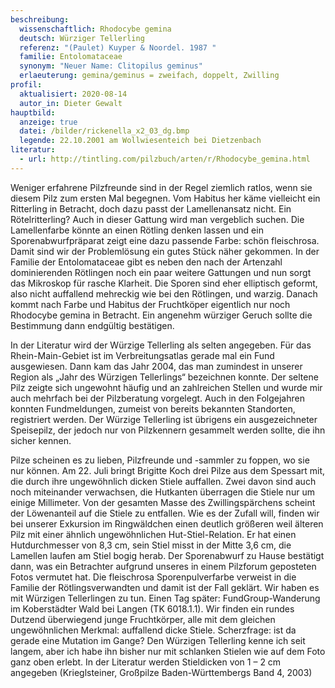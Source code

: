 ```yaml
---
beschreibung:
  wissenschaftlich: Rhodocybe gemina
  deutsch: Würziger Tellerling
  referenz: "(Paulet) Kuyper & Noordel. 1987 "
  familie: Entolomataceae
  synonym: "Neuer Name: Clitopilus geminus"
  erlaeuterung: gemina/geminus = zweifach, doppelt, Zwilling
profil:
  aktualisiert: 2020-08-14
  autor_in: Dieter Gewalt
hauptbild:
  anzeige: true
  datei: /bilder/rickenella_x2_03_dg.bmp
  legende: 22.10.2001 am Wollwiesenteich bei Dietzenbach
literatur:
  - url: http://tintling.com/pilzbuch/arten/r/Rhodocybe_gemina.html
---
```

Weniger erfahrene Pilzfreunde sind in der Regel ziemlich ratlos, wenn sie diesem Pilz zum ersten Mal begegnen. Vom Habitus her käme vielleicht ein Ritterling in Betracht, doch dazu passt der Lamellenansatz nicht. Ein Rötelritterling? Auch in dieser Gattung wird man vergeblich suchen. Die Lamellenfarbe könnte an einen Rötling denken lassen und ein Sporenabwurfpräparat zeigt eine dazu passende Farbe: schön fleischrosa. Damit sind wir der Problemlösung ein gutes Stück näher gekommen. In der Familie der Entolomataceae gibt es neben den nach der Artenzahl dominierenden Rötlingen noch ein paar weitere Gattungen und nun sorgt das Mikroskop für rasche Klarheit. Die Sporen sind eher elliptisch geformt, also nicht auffallend mehreckig wie bei den Rötlingen, und warzig. Danach kommt nach Farbe und Habitus der Fruchtköper eigentlich nur noch Rhodocybe gemina in Betracht. Ein angenehm würziger Geruch sollte die Bestimmung dann endgültig bestätigen.

In der Literatur wird der Würzige Tellerling als selten angegeben. Für das Rhein-Main-Gebiet ist im Verbreitungsatlas gerade mal ein Fund ausgewiesen. Dann kam das Jahr 2004, das man zumindest in unserer Region als „Jahr des Würzigen Tellerlings“ bezeichnen konnte. Der seltene Pilz zeigte sich ungewohnt häufig und an zahlreichen Stellen und wurde mir auch mehrfach bei der Pilzberatung vorgelegt. Auch in den Folgejahren konnten Fundmeldungen, zumeist von bereits bekannten Standorten, registriert werden.
Der Würzige Tellerling ist übrigens ein ausgezeichneter Speisepilz, der jedoch nur von Pilzkennern gesammelt werden sollte, die ihn sicher kennen.



Pilze scheinen es zu lieben, Pilzfreunde und -sammler zu foppen, wo sie nur können. Am 22. Juli bringt Brigitte Koch drei Pilze aus dem Spessart mit, die durch ihre ungewöhnlich dicken Stiele auffallen. Zwei davon sind auch noch miteinander verwachsen, die Hutkanten überragen die Stiele nur um einige Millimeter. Von der gesamten Masse des Zwillingspärchens scheint der Löwenanteil auf die Stiele zu entfallen. Wie es der Zufall will, finden wir bei unserer Exkursion im Ringwäldchen einen deutlich größeren weil älteren Pilz mit einer ähnlich ungewöhnlichen Hut-Stiel-Relation. Er hat einen Hutdurchmesser von 8,3 cm, sein Stiel misst in der Mitte 3,6 cm, die Lamellen laufen am Stiel bogig herab. Der Sporenabwurf zu Hause bestätigt dann, was ein Betrachter aufgrund unseres in einem Pilzforum geposteten Fotos vermutet hat. Die fleischrosa Sporenpulverfarbe verweist in die Familie der Rötlingsverwandten und damit ist der Fall geklärt. Wir haben es mit Würzigen Tellerlingen zu tun. Einen Tag später: FundGroup-Wanderung im Koberstädter Wald bei Langen (TK 6018.1.1). Wir finden ein rundes Dutzend überwiegend junge Fruchtkörper, alle mit dem gleichen ungewöhnlichen Merkmal: auffallend dicke Stiele. Scherzfrage: ist da gerade eine Mutation im Gange? Den Würzigen Tellerling kenne ich seit langem, aber ich habe ihn bisher nur mit schlanken Stielen wie auf dem Foto ganz oben erlebt. In der Literatur werden Stieldicken von 1 – 2 cm angegeben (Krieglsteiner, Großpilze Baden-Württembergs Band 4, 2003)